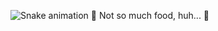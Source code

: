 ![Snake animation](https://github.com/ztsv-av/ztsv-av/blob/output/github-contribution-grid-snake.svg)
🐍 Not so much food, huh... 🐍
